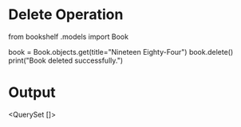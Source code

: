 # Delete Operation
from bookshelf .models import Book

book = Book.objects.get(title="Nineteen Eighty-Four")
book.delete()
print("Book deleted successfully.")

# Output
<QuerySet []>
